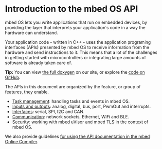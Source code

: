 # Introduction to the mbed OS API 

mbed OS lets you write applications that run on embedded devices, by providing the layer that interprets your application's code in a way the hardware can understand.

Your application code - written in C++ - uses the application programing interfaces (APIs) presented by mbed OS to receive information from the hardware and send instructions to it. This means that a lot of the challenges in getting started with microcontrollers or integrating large amounts of software is already taken care of.

<span class="tips">**Tip:** You can view [the full doxygen](https://docs.mbed.com/docs/mbed-os-api/en/mbed-os-5.2/api/index.html) on our site, or explore the [code on GitHub](https://github.com/ARMmbed/mbed-os/tree/mbed-os-5.2).</span>

The APIs in this document are organized by the feature, or group of features, they enable.

* [Task management](APIs/tasks/rtos.md): handling tasks and events in mbed OS.
* [Inputs and outputs](APIs/io/inputs_outputs.md): analog, digital, bus, port, PwmOut and interrupts.
* [Interfaces](APIs/interfaces/digital/Serial.md): serial, SPI, I2C and CAN.
* [Communication](APIs/communication/communication_index.md): network sockets, Ethernet, WiFi and BLE.
* [Security](APIs/security/security.md): working with mbed uVisor and mbed TLS in the context of mbed OS.

We also provide guidelines [for using the API documentation in the mbed Online Compiler](APIs/API_Documentation.md). 
